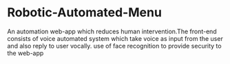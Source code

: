 # Robotic-Automated-Menu
An automation web-app which reduces human intervention.The front-end consists of voice automated system which take voice as input from the user and also reply to user vocally. use of face recognition to provide security to the web-app
